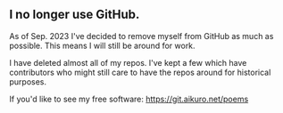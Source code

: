## I no longer use GitHub.

As of Sep. 2023 I've decided to remove myself from GitHub as much as possible. This means I will still be around for work.

I have deleted almost all of my repos. I've kept a few which have contributors who might still care to have the repos around for historical purposes.

If you'd like to see my free software: https://git.aikuro.net/poems
